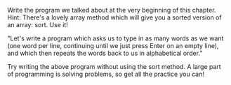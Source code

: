 Write the program we talked about at the very beginning of this chapter.
Hint: There's a lovely array method which will give you a sorted version of an
array:  sort. Use it!

"Let's write a program which asks us to type in as many words as we want 
(one word per line, continuing until we just press Enter on an empty line), 
and which then repeats the words back to us in alphabetical order."

Try writing the above program without using the sort method. A large part of
programming is solving problems, so get all the practice you can!

